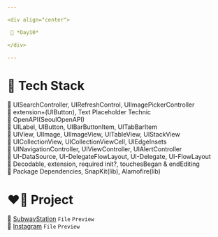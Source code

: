 ```yaml
---

<div align="center">

 💚 *Day10*

</div>

---
```


# 🤖 Tech Stack
🍏 UISearchController, UIRefreshControl, UIImagePickerController  
🍏 extension+(UIButton), Text Placeholder Technic  
🍏 OpenAPI(SeoulOpenAPI)  
🍎 UILabel, UIButton, UIBarButtonItem, UITabBarItem  
🍎 UIView, UIImage, UIImageView, UITableView, UIStackView  
🍎 UICollectionView, UICollectionViewCell, UIEdgeInsets  
🍎 UINavigationController, UIViewController, UIAlertController    
🍎 UI-DataSource, UI-DelegateFlowLayout, UI-Delegate, UI-FlowLayout  
🍎 Decodable, extension, required init?, touchesBegan & endEditing  
🍎 Package Dependencies, SnapKit(lib), Alamofire(lib)    

# ❤️‍🔥 Project
📂 [SubwayStation](https://github.com/DCherish/iOS_N_Swift/tree/main/Day10/SubwayStation) `File` `Preview`  
📁 [Instagram](https://github.com/DCherish/iOS_N_Swift/tree/main/Day10/Instagram) `File` `Preview`  
